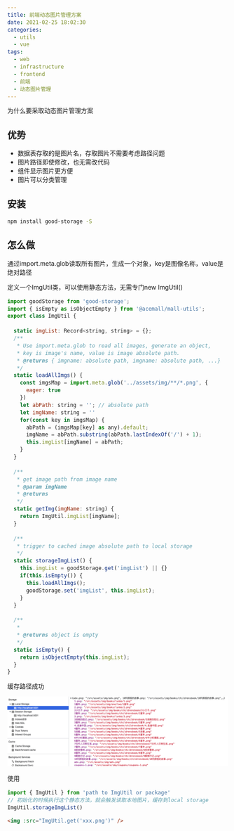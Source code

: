 ```yaml
---
title: 前端动态图片管理方案
date: 2021-02-25 18:02:30
categories:
  - utils
  - vue
tags:
  - web
  - infrastructure
  - frontend
  - 前端
  - 动态图片管理
---
```


为什么要采取动态图片管理方案

## 优势

- 数据表存取的是图片名，存取图片不需要考虑路径问题
- 图片路径即使修改，也无需改代码
- 组件显示图片更方便
- 图片可以分类管理

<!-- more -->

## 安装

```sh
npm install good-storage -S
```

## 怎么做

通过import.meta.glob读取所有图片，生成一个对象，key是图像名称，value是绝对路径

定义一个ImgUtil类，可以使用静态方法，无需专门new ImgUtil()

```javascript
import goodStorage from 'good-storage';
import { isEmpty as isObjectEmpty } from '@acemall/mall-utils';
export class ImgUtil {

  static imgList: Record<string, string> = {};
  /**
   * Use import.meta.glob to read all images, generate an object, 
   * key is image's name, value is image absolute path.
   * @returns { imgname: absolute path, imgname: absolute path, ...}
   */
  static loadAllImgs() {
    const imgsMap = import.meta.glob('../assets/img/**/*.png', {
      eager: true
    })
    let abPath: string = ''; // absolute path
    let imgName: string = ''
    for(const key in imgsMap) {
      abPath = (imgsMap[key] as any).default;
      imgName = abPath.substring(abPath.lastIndexOf('/') + 1);
      this.imgList[imgName] = abPath;
    }
  }

  /**
   * get image path from image name
   * @param imgName 
   * @returns 
   */
  static getImg(imgName: string) {
    return ImgUtil.imgList[imgName];
  }

  /**
   * trigger to cached image absolute path to local storage
   */
  static storageImgList() {
    this.imgList = goodStorage.get('imgList') || {}
    if(this.isEmpty()) {
      this.loadAllImgs();
      goodStorage.set('imgList', this.imgList);
    }
  }

  /**
   * 
   * @returns object is empty
   */
  static isEmpty() {
    return isObjectEmpty(this.imgList);
  }
}
```

缓存路径成功

![](/pics/infrastructure/img-storage.png)

使用

```javascript
import { ImgUtil } from 'path to ImgUtil or package'
// 初始化的时候执行这个静态方法，就会触发读取本地图片，缓存到local storage
ImgUtil.storageImgList()
```

```html
<img :src="ImgUtil.get('xxx.png')" />
```




